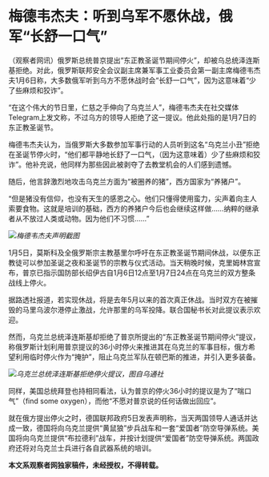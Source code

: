 # 梅德韦杰夫：听到乌军不愿休战，俄军“长舒一口气”

（观察者网讯）俄罗斯总统普京提出“东正教圣诞节期间停火”，却被乌总统泽连斯基拒绝。对此，俄罗斯联邦安全会议副主席兼军事工业委员会第一副主席梅德韦杰夫1月6日称，大多数俄军听到乌方不愿休战时会“长舒一口气”，因为这意味着“少了些麻烦和狡诈”。

“在这个伟大的节日里，仁慈之手伸向了乌克兰人”，梅德韦杰夫在社交媒体Telegram上发文称，不过乌方的领导人拒绝了这一提议。他此处指的是1月7日的东正教圣诞节。

梅德韦杰夫认为，当俄罗斯大多数参加军事行动的人员听到这名“乌克兰小丑”拒绝在圣诞节停火时，“他们都平静地长舒了一口气，（因为这意味着）少了些麻烦和狡诈”。他补充说，他同样为那些因此被剥夺了去教堂机会的人们感到遗憾。

随后，他言辞激烈地攻击乌克兰方面为“被圈养的猪”，西方国家为“养猪户”。

“但是猪没有信仰，也没有天生的感恩之心。他们只懂得使用蛮力，尖声着向主人索要食物。这就是培训的基础，西方的养猪户今后也会继续这样做……纳粹的继承者从不放过人类或动物。因为他们不习惯……”

![](https://inews.gtimg.com/newsapp_bt/0/15597602571/1000)_梅德韦杰夫声明截图_

1月5日，莫斯科及全俄罗斯宗主教基里尔呼吁在东正教圣诞节期间休战，以便东正教徒可以参加圣诞之夜和圣诞节的宗教与仪式活动。当天稍晚时候，克里姆林宫宣布，普京已指示国防部长绍伊古自1月6日12点至1月7日24点在乌克兰的双方整条战线上停火。

据路透社报道，若实现休战，将是去年5月以来的首次真正休战。当时双方在被摧毁的马里乌波尔港停止激战，允许那里的乌军投降。联合国秘书长对此提议表示欢迎。

然而，乌克兰总统泽连斯基却拒绝了普京所提出的“东正教圣诞节期间停火”提议，称俄罗斯计划利用普京提议的36小时停火来推进其在乌克兰的军事目标，俄方希望利用临时停火作为“掩护”，阻止乌克兰军队在顿巴斯的推进，并引入更多装备。

![](https://inews.gtimg.com/newsapp_bt/0/15596324641/1000)_乌克兰总统泽连斯基拒绝停火提议，图自乌通社_

同样，美国总统拜登也持相同看法，认为普京的停火36小时的提议是为了“喘口气”（find some oxygen），而他“不愿对普京说的任何话做出回应”。

就在俄方提出停火之时，德国联邦政府5日发表声明称，当天两国领导人通话并达成一致，德国将向乌克兰提供“黄鼠狼”步兵战车和一套“爱国者”防空导弹系统。美国将向乌克兰提供“布拉德利”战车，并按计划提供“爱国者”防空导弹系统。两国政府还将对乌克兰士兵进行各自武器系统的培训。

**本文系观察者网独家稿件，未经授权，不得转载。**

